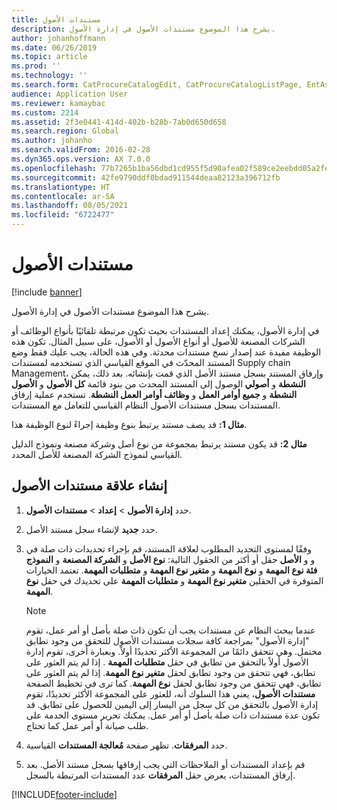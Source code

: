 ```yaml
---
title: مستندات الأصول
description: يشرح هذا الموضوع مستندات الأصول في إدارة الأصول.
author: johanhoffmann
ms.date: 06/26/2019
ms.topic: article
ms.prod: ''
ms.technology: ''
ms.search.form: CatProcureCatalogEdit, CatProcureCatalogListPage, EntAssetObjectDocument
audience: Application User
ms.reviewer: kamaybac
ms.custom: 2214
ms.assetid: 2f3e0441-414d-402b-b28b-7ab0d650d658
ms.search.region: Global
ms.author: johanho
ms.search.validFrom: 2016-02-28
ms.dyn365.ops.version: AX 7.0.0
ms.openlocfilehash: 77b7265b1ba56dbd1cd955f5d90afea02f589ce2eebdd05a2fef3a7ddebc0ee1
ms.sourcegitcommit: 42fe9790ddf0bdad911544deaa82123a396712fb
ms.translationtype: HT
ms.contentlocale: ar-SA
ms.lasthandoff: 08/05/2021
ms.locfileid: "6722477"
---
```

# <a name="asset-documents"></a>مستندات الأصول

[!include [banner](../../includes/banner.md)]

 

يشرح هذا الموضوع مستندات الأصول في إدارة الأصول.

في إدارة الأصول، يمكنك إعداد المستندات بحيث تكون مرتبطة تلقائيًا بأنواع الوظائف أو الشركات المصنعة للأصول أو أنواع الأصول أو الأصول، على سبيل المثال. تكون هذه الوظيفة مفيدة عند إصدار نسخ مستندات محدثة. وفي هذه الحالة، يجب عليك فقط وضع المستند المحدّث في الموقع القياسي الذي تستخدمه لمستندات Supply chain Management، وإرفاق المستند بسجل مستند الأصل الذي قمت بإنشائه. بعد ذلك، يمكن الوصول إلى المستند المحدث من بنود قائمة **كل الأصول** و **الأصول‏‎ النشطة** و **أصولي النشطة** و **جميع أوامر العمل** و **وظائف أوامر العمل النشطة**. تستخدم عملية إرفاق المستندات بسجل مستندات الأصول النظام القياسي للتعامل مع المستندات.

**مثال 1:** قد يصف مستند يرتبط بنوع وظيفة إجراءً لنوع الوظيفة هذا.

**مثال 2:** قد يكون مستند يرتبط بمجموعة من نوع أصل وشركة مصنعة ونموذج الدليل القياسي لنموذج الشركة المصنعة للأصل المحدد.

## <a name="create-asset-document-relation"></a>إنشاء علاقة مستندات الأصول

1. حدد **إدارة الأصول** \> **إعداد** \> **مستندات الأصول**.
2. حدد **جديد** لإنشاء سجل مستند الأصل.
3. وفقًا لمستوى التحديد المطلوب لعلاقة المستند، قم بإجراء تحديدات ذات صلة في حقل أو أكثر من الحقول التالية: **نوع الأصل** و **الشركة المصنعة** و **النموذج‏‎** و **الأصل‏‎** و **فئة نوع المهمة** و **نوع المهمة** و **متغير نوع المهمة** و **متطلبات المهمة‬**. تعتمد الخيارات المتوفرة في الحقلين **متغير نوع المهمة** و **متطلبات المهمة** على تحديدك في حقل **نوع المهمة**.

    > [!NOTE]
    > عندما يبحث النظام عن مستندات يجب أن تكون ذات صلة بأصل أو أمر عمل، تقوم "إدارة الأصول" بمراجعة كافة سجلات مستندات الأصول للتحقق من وجود تطابق محتمل. وهي تتحقق دائمًا من المجموعة الأكثر تحديدًا أولاً. وبعبارة أخرى، تقوم إدارة الأصول أولاً بالتحقق من تطابق في حقل **متطلبات المهمة** . إذا لم يتم العثور على تطابق، فهي تتحقق من وجود تطابق لحقل **متغير نوع المهمة**. إذا لم يتم العثور على تطابق، فهي تتحقق من وجود تطابق لحقل **نوع المهمة**. كما ترى في تخطيط الصفحة **مستندات الأصول**، يعني هذا السلوك أنه، للعثور على المجموعة الأكثر تحديدًا، تقوم إدارة الأصول بالتحقق من كل سجل من اليسار إلى اليمين للحصول على تطابق. قد تكون عدة مستندات ذات صلة بأصل أو أمر عمل. يمكنك تحرير مستوى الخدمة على طلب صيانة أو أمر عمل كما تحتاج.

4. حدد **المرفقات**. تظهر صفحة **مُعالجة المستندات** القياسية.
5. قم بإعداد المستندات أو الملاحظات التي يجب إرفاقها بسجل مستند الأصل. بعد إرفاق المستندات، يعرض حقل **المرفقات** عدد المستندات المرتبطة بالسجل.


[!INCLUDE[footer-include](../../../includes/footer-banner.md)]